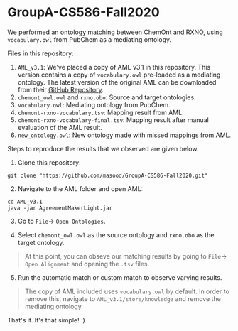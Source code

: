 # GroupA-CS586-Fall2020

We performed an ontology matching between ChemOnt and RXNO, using `vocabulary.owl` from PubChem as a mediating ontology.

Files in this repository:
1. `AML_v3.1`: We've placed a copy of AML v3.1 in this repository. This version contains a copy of `vocabulary.owl` pre-loaded as a mediating ontology. The latest version of the original AML can be downloaded from their [GitHub Repository](https://github.com/AgreementMakerLight/AML-Project).
2. `chemont_owl.owl` and `rxno.obo`: Source and target ontologies.
3. `vocabulary.owl`: Mediating ontology from PubChem.
4. `chemont-rxno-vocabulary.tsv`: Mapping result from AML.
5. `chemont-rxno-vocabulary-final.tsv`: Mapping result after manual evaluation of the AML result.
6. `new_ontology.owl`: New ontology made with missed mappings from AML.

Steps to reproduce the results that we observed are given below.

1. Clone this repository:

```
git clone "https://github.com/masood/GroupA-CS586-Fall2020.git"
```

2. Navigate to the AML folder and open AML:
```
cd AML_v3.1
java -jar AgreementMakerLight.jar
```

3. Go to `File`-> `Open Ontologies`.

4. Select `chemont_owl.owl` as the source ontology and `rxno.obo` as the target ontology.

> At this point, you can obseve our matching results by going to `File`-> `Open Alignment` and opening the `.tsv` files.

5. Run the automatic match or custom match to observe varying results.

> The copy of AML included uses `vocabulary.owl` by default. In order to remove this, navigate to `AML_v3.1/store/knowledge` and remove the mediating ontology.

That's it. It's that simple! :)
